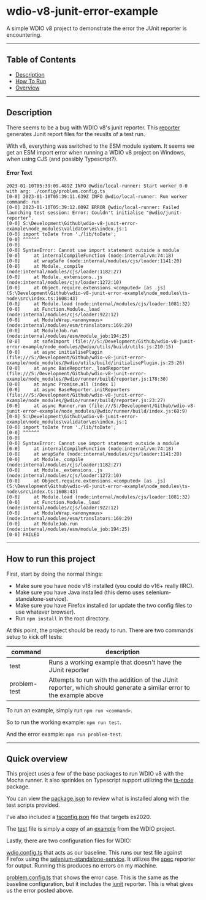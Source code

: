 # wdio-v8-junit-error-example

A simple WDIO v8 project to demonstrate the error the JUnit reporter is encountering.

---

## Table of Contents

- [Description](#description)
- [How To Run](#how-to-run-this-project)
- [Overview](#quick-overview)

---

## Description

There seems to be a bug with WDIO v8's junit reporter.
This [reporter](https://www.npmjs.com/package/@wdio/junit-reporter) generates Junit report files for the reuslts of a
test run.

With v8, everything was switched to the ESM module system. It seems we get an ESM import error when running a WDIO v8
project on Windows, when using CJS (and possibly Typescript?).

#### Error Text

```text
2023-01-10T05:39:09.489Z INFO @wdio/local-runner: Start worker 0-0 with arg: ./config/problem.config.ts
[0-0] 2023-01-10T05:39:11.639Z INFO @wdio/local-runner: Run worker command: run
[0-0] 2023-01-10T05:39:12.009Z ERROR @wdio/local-runner: Failed launching test session: Error: Couldn't initialise "@wdio/junit-reporter".
[0-0] S:\Development\Github\wdio-v8-junit-error-example\node_modules\validator\es\index.js:1
[0-0] import toDate from './lib/toDate';
[0-0] ^^^^^^
[0-0] 
[0-0] SyntaxError: Cannot use import statement outside a module
[0-0]     at internalCompileFunction (node:internal/vm:74:18)
[0-0]     at wrapSafe (node:internal/modules/cjs/loader:1141:20)
[0-0]     at Module._compile (node:internal/modules/cjs/loader:1182:27)
[0-0]     at Module._extensions..js (node:internal/modules/cjs/loader:1272:10)
[0-0]     at Object.require.extensions.<computed> [as .js] (S:\Development\Github\wdio-v8-junit-error-example\node_modules\ts-node\src\index.ts:1608:43)
[0-0]     at Module.load (node:internal/modules/cjs/loader:1081:32)
[0-0]     at Function.Module._load (node:internal/modules/cjs/loader:922:12)
[0-0]     at ModuleWrap.<anonymous> (node:internal/modules/esm/translators:169:29)
[0-0]     at ModuleJob.run (node:internal/modules/esm/module_job:194:25)
[0-0]     at safeImport (file:///S:/Development/Github/wdio-v8-junit-error-example/node_modules/@wdio/utils/build/utils.js:210:15)
[0-0]     at async initialisePlugin (file:///S:/Development/Github/wdio-v8-junit-error-example/node_modules/@wdio/utils/build/initialisePlugin.js:25:26)
[0-0]     at async BaseReporter._loadReporter (file:///S:/Development/Github/wdio-v8-junit-error-example/node_modules/@wdio/runner/build/reporter.js:178:30)
[0-0]     at async Promise.all (index 1)
[0-0]     at async BaseReporter.initReporters (file:///S:/Development/Github/wdio-v8-junit-error-example/node_modules/@wdio/runner/build/reporter.js:23:27)
[0-0]     at async Runner.run (file:///S:/Development/Github/wdio-v8-junit-error-example/node_modules/@wdio/runner/build/index.js:68:9)
[0-0] S:\Development\Github\wdio-v8-junit-error-example\node_modules\validator\es\index.js:1
[0-0] import toDate from './lib/toDate';
[0-0] ^^^^^^
[0-0]
[0-0] SyntaxError: Cannot use import statement outside a module
[0-0]     at internalCompileFunction (node:internal/vm:74:18)
[0-0]     at wrapSafe (node:internal/modules/cjs/loader:1141:20)
[0-0]     at Module._compile (node:internal/modules/cjs/loader:1182:27)
[0-0]     at Module._extensions..js (node:internal/modules/cjs/loader:1272:10)
[0-0]     at Object.require.extensions.<computed> [as .js] (S:\Development\Github\wdio-v8-junit-error-example\node_modules\ts-node\src\index.ts:1608:43)
[0-0]     at Module.load (node:internal/modules/cjs/loader:1081:32)
[0-0]     at Function.Module._load (node:internal/modules/cjs/loader:922:12)
[0-0]     at ModuleWrap.<anonymous> (node:internal/modules/esm/translators:169:29)
[0-0]     at ModuleJob.run (node:internal/modules/esm/module_job:194:25)
[0-0] FAILED
```

---

## How to run this project

First, start by doing the normal things:

- Make sure you have node v18 installed (you could do v16+ really IIRC).
- Make sure you have Java installed (this demo uses selenium-standalone-service).
- Make sure you have Firefox installed (or update the two config files to use whatever browser).
- Run `npm install` in the root directory.

At this point, the project should be ready to run. There are two commands setup to kick off tests:

| command      | description                                                                                                         |
|--------------|---------------------------------------------------------------------------------------------------------------------|
| test         | Runs a working example that doesn't have the JUnit reporter                                                         |
| problem-test | Attempts to run with the addition of the JUnit reporter, which should generate a similar error to the example above |                                                                     

To run an example, simply run `npm run <command>`.

So to run the working example: `npm run test`.

And the error example: `npm run problem-test`.

---

## Quick overview

This project uses a few of the base packages to run WDIO v8 with the Mocha runner. It also sprinkles on Typescript support
utilizing the [ts-node](https://www.npmjs.com/package/ts-node) package.

You can view the [package.json](./package.json) to review what is installed along with the test scripts provided.

I've also included a [tsconfig.json](./tsconfig.json) file that targets es2020.

The [test](./tests/example.spec.ts) file is simply a copy of an [example](https://github.com/webdriverio/webdriverio/blob/main/examples/wdio/mocha/mocha.test.js)
from the WDIO project.

Lastly, there are two configuration files for WDIO:

[wdio.config.ts](./config/wdio.config.ts) that acts as our baseline. This runs our test file against Firefox using the
[selenium-standalone-service](https://webdriver.io/docs/selenium-standalone-service). It utilizes the [spec](https://webdriver.io/docs/spec-reporter)
reporter for output. Running this produces no errors on my machine.

[problem.config.ts](./config/problem.config.ts) that shows the error case. This is the same as the baseline configuration,
but it includes the [junit](https://webdriver.io/docs/junit-reporter) reporter. This is what gives us the error posted
above.

